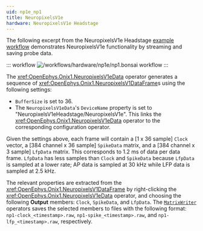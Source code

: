 ```yaml
---
uid: np1e_np1
title: NeuropixelsV1e
hardware: NeuropixelsV1e Headstage
---
```


The following excerpt from the NeuropixelsV1e Headstage [example workflow](xref:np1e) demonstrates NeuropixelsV1e functionality by streaming and saving probe data.

::: workflow
![/workflows/hardware/np1e/np1.bonsai workflow](../../../workflows/hardware/np1e/np1.bonsai)
:::

The <xref:OpenEphys.Onix1.NeuropixelsV1eData> operator generates a sequence of <xref:OpenEphys.Onix1.NeuropixelsV1DataFrame>s using the following settings:
- `BufferSize` is set to 36.
- The `NeuropixelsV1eData`'s `DeviceName` property is set to "NeuropixelsV1eHeadstage/NeuropixelsV1e". This links the <xref:OpenEphys.Onix1.NeuropixelsV1eData> operator to the corresponding configuration operator.

Given the settings above, each frame will contain a [1 x 36 sample] `Clock` vector, a [384 channel x
  36 sample] `SpikeData` matrix, and a [384 channel x 3 sample] `LfpData` matrix. This corresponds to 1.2 ms of data per data frame.
  `LfpData` has less samples than `Clock` and `SpikeData` because `LfpData` is sampled at a lower rate; AP data is sampled at 30 kHz while LFP data is sampled at 2.5 kHz.

The relevant properties are extracted from the <xref:OpenEphys.Onix1.NeuropixelsV1DataFrame> by right-clicking the <xref:OpenEphys.Onix1.NeuropixelsV1eData> operator, and choosing the following **Output** members: `Clock`, `SpikeData`, and `LfpData`. The [`MatrixWriter`](https://bonsai-rx.org/docs/api/Bonsai.Dsp.MatrixWriter.html) operators saves the selected members to files with the following format: `np1-clock_<timestamp>.raw`, `np1-spike_<timestamp>.raw`, and `np1-lfp_<timestamp>.raw`, respectively.
